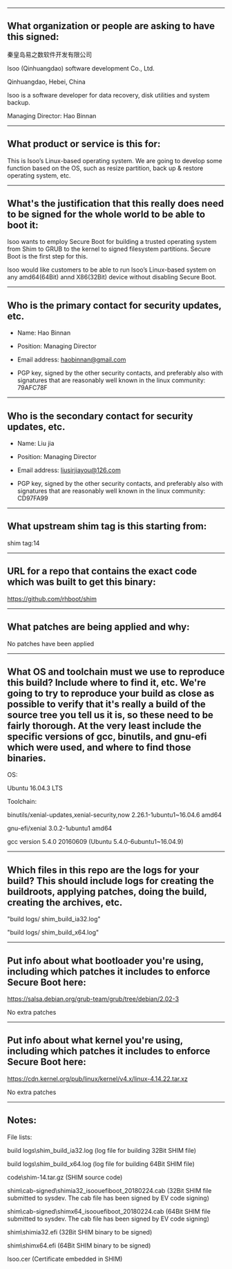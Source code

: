 -------------------------------------------------------------------------------
What organization or people are asking to have this signed:
-------------------------------------------------------------------------------
秦皇岛易之数软件开发有限公司

Isoo (Qinhuangdao) software development Co., Ltd.

Qinhuangdao, Hebei, China

Isoo is a software developer for data recovery, disk utilities and system backup.

Managing Director: Hao Binnan

-------------------------------------------------------------------------------
What product or service is this for:
-------------------------------------------------------------------------------
This is Isoo’s Linux-based operating system. We are going to develop some function based on the OS, such as resize partition, back up & restore operating system, etc.

-------------------------------------------------------------------------------
What's the justification that this really does need to be signed for the whole world to be able to boot it:
-------------------------------------------------------------------------------
Isoo wants to employ Secure Boot for building a trusted operating system from Shim to GRUB to the kernel to signed filesystem partitions. Secure Boot is the first step for this.

Isoo would like customers to be able to run Isoo’s Linux-based system on any amd64(64Bit) annd X86(32Bit) device without disabling Secure Boot.

-------------------------------------------------------------------------------
Who is the primary contact for security updates, etc.
-------------------------------------------------------------------------------
- Name: Hao Binnan

- Position: Managing Director

- Email address: haobinnan@gmail.com

- PGP key, signed by the other security contacts, and preferably also with signatures that are reasonably well known in the linux community: 79AFC78F

-------------------------------------------------------------------------------
Who is the secondary contact for security updates, etc.
-------------------------------------------------------------------------------
- Name: Liu jia

- Position: Managing Director

- Email address: liusirjiayou@126.com

- PGP key, signed by the other security contacts, and preferably also with signatures that are reasonably well known in the linux community: CD97FA99

-------------------------------------------------------------------------------
What upstream shim tag is this starting from:
-------------------------------------------------------------------------------
shim tag:14

-------------------------------------------------------------------------------
URL for a repo that contains the exact code which was built to get this binary:
-------------------------------------------------------------------------------
https://github.com/rhboot/shim

-------------------------------------------------------------------------------
What patches are being applied and why:
-------------------------------------------------------------------------------
No patches have been applied

-------------------------------------------------------------------------------
What OS and toolchain must we use to reproduce this build?  Include where to find it, etc.  We're going to try to reproduce your build as close as possible to verify that it's really a build of the source tree you tell us it is, so these need to be fairly thorough. At the very least include the specific versions of gcc, binutils, and gnu-efi which were used, and where to find those binaries.
-------------------------------------------------------------------------------
OS: 

Ubuntu 16.04.3 LTS

Toolchain: 

binutils/xenial-updates,xenial-security,now 2.26.1-1ubuntu1~16.04.6 amd64

gnu-efi/xenial 3.0.2-1ubuntu1 amd64

gcc version 5.4.0 20160609 (Ubuntu 5.4.0-6ubuntu1~16.04.9)


-------------------------------------------------------------------------------
Which files in this repo are the logs for your build?   This should include logs for creating the buildroots, applying patches, doing the build, creating the archives, etc.
-------------------------------------------------------------------------------
"build logs/ shim_build_ia32.log"

"build logs/ shim_build_x64.log"

-------------------------------------------------------------------------------
Put info about what bootloader you're using, including which patches it includes to enforce Secure Boot here:
-------------------------------------------------------------------------------
https://salsa.debian.org/grub-team/grub/tree/debian/2.02-3

No extra patches

-------------------------------------------------------------------------------
Put info about what kernel you're using, including which patches it includes to enforce Secure Boot here:
-------------------------------------------------------------------------------
https://cdn.kernel.org/pub/linux/kernel/v4.x/linux-4.14.22.tar.xz

No extra patches



-------------------------------------------------------------------------------
Notes:
-------------------------------------------------------------------------------
File lists:

build logs\shim_build_ia32.log							(log file for building 32Bit SHIM file)

build logs\shim_build_x64.log							(log file for building 64Bit SHIM file)

code\shim-14.tar.gz										(SHIM source code)

shim\cab-signed\shimia32_isoouefiboot_20180224.cab		(32Bit SHIM file submitted to sysdev. The cab file has been signed by EV code signing)

shim\cab-signed\shimx64_isoouefiboot_20180224.cab		(64Bit SHIM file submitted to sysdev. The cab file has been signed by EV code signing)

shim\shimia32.efi										(32Bit SHIM binary to be signed)

shim\shimx64.efi										(64Bit SHIM binary to be signed)

Isoo.cer												(Certificate embedded in SHIM)

